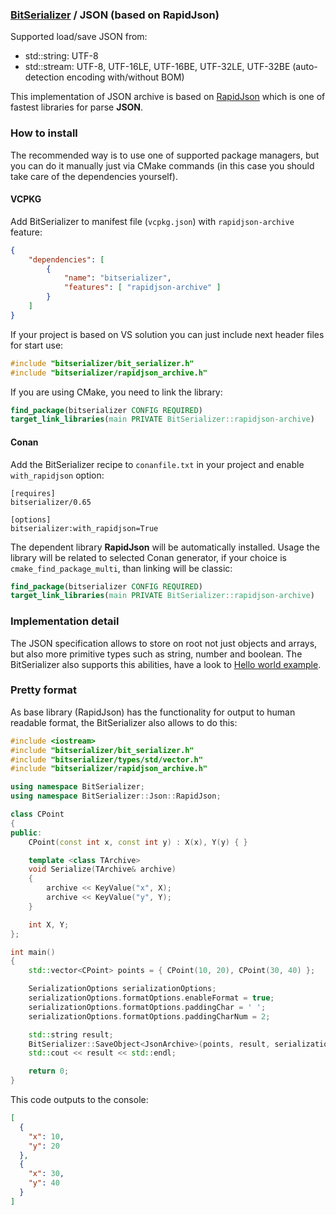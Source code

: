 ### [BitSerializer](../README.md) / JSON (based on RapidJson)

Supported load/save JSON from:

- std::string: UTF-8
- std::stream: UTF-8, UTF-16LE, UTF-16BE, UTF-32LE, UTF-32BE (auto-detection encoding with/without BOM)

This implementation of JSON archive is based on [RapidJson](https://github.com/Tencent/rapidjson) which is one of fastest libraries for parse **JSON**.

### How to install
The recommended way is to use one of supported package managers, but you can do it manually just via CMake commands (in this case you should take care of the dependencies yourself).
#### VCPKG
Add BitSerializer to manifest file (`vcpkg.json`) with `rapidjson-archive` feature:
```json
{
    "dependencies": [
        {
            "name": "bitserializer",
            "features": [ "rapidjson-archive" ]
        }
    ]
}
```
If your project is based on VS solution you can just include next header files for start use:
```cpp
#include "bitserializer/bit_serializer.h"
#include "bitserializer/rapidjson_archive.h"
```
If you are using CMake, you need to link the library:
```cmake
find_package(bitserializer CONFIG REQUIRED)
target_link_libraries(main PRIVATE BitSerializer::rapidjson-archive)
```
#### Conan
Add the BitSerializer recipe to `conanfile.txt` in your project and enable `with_rapidjson` option:
```
[requires]
bitserializer/0.65

[options]
bitserializer:with_rapidjson=True
```
The dependent library **RapidJson** will be automatically installed.
Usage the library will be related to selected Conan generator, if your choice is `cmake_find_package_multi`, than linking will be classic:
```cmake
find_package(bitserializer CONFIG REQUIRED)
target_link_libraries(main PRIVATE BitSerializer::rapidjson-archive)
```

### Implementation detail
The JSON specification allows to store on root not just objects and arrays, but also more primitive types such as string, number and boolean.
The BitSerializer also supports this abilities, have a look to [Hello world example](../samples/hello_world/hello_world.cpp).

### Pretty format
As base library (RapidJson) has the functionality for output to human readable format, the BitSerializer also allows to do this:
```cpp
#include <iostream>
#include "bitserializer/bit_serializer.h"
#include "bitserializer/types/std/vector.h"
#include "bitserializer/rapidjson_archive.h"

using namespace BitSerializer;
using namespace BitSerializer::Json::RapidJson;

class CPoint
{
public:
    CPoint(const int x, const int y) : X(x), Y(y) { }

    template <class TArchive>
    void Serialize(TArchive& archive)
    {
        archive << KeyValue("x", X);
        archive << KeyValue("y", Y);
    }

    int X, Y;
};

int main()
{
    std::vector<CPoint> points = { CPoint(10, 20), CPoint(30, 40) };

    SerializationOptions serializationOptions;
    serializationOptions.formatOptions.enableFormat = true;
    serializationOptions.formatOptions.paddingChar = ' ';
    serializationOptions.formatOptions.paddingCharNum = 2;

    std::string result;
    BitSerializer::SaveObject<JsonArchive>(points, result, serializationOptions);
    std::cout << result << std::endl;

    return 0;
}
```
This code outputs to the console:
```json
[
  {
    "x": 10,
    "y": 20
  },
  {
    "x": 30,
    "y": 40
  }
]
```